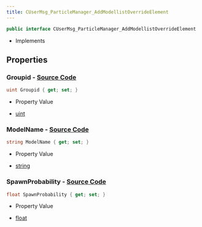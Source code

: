 ```yaml
---
title: CUserMsg_ParticleManager_AddModellistOverrideElement
---
```


```csharp
public interface CUserMsg_ParticleManager_AddModellistOverrideElement : ITypedProtobuf<CUserMsg_ParticleManager_AddModellistOverrideElement>, INativeHandle
```

- Implements

## Properties

### **Groupid** - [Source Code](https://github.com/swiftly-solution/swiftlys2/blob/main/managed/src/SwiftlyS2.Generated/Protobufs/Interfaces/CUserMsg_ParticleManager_AddModellistOverrideElement.cs#L19)

```csharp
uint Groupid { get; set; }
```

- Property Value

- [uint](https://learn.microsoft.com/dotnet/api/system.uint32)

### **ModelName** - [Source Code](https://github.com/swiftly-solution/swiftlys2/blob/main/managed/src/SwiftlyS2.Generated/Protobufs/Interfaces/CUserMsg_ParticleManager_AddModellistOverrideElement.cs#L13)

```csharp
string ModelName { get; set; }
```

- Property Value

- [string](https://learn.microsoft.com/dotnet/api/system.string)

### **SpawnProbability** - [Source Code](https://github.com/swiftly-solution/swiftlys2/blob/main/managed/src/SwiftlyS2.Generated/Protobufs/Interfaces/CUserMsg_ParticleManager_AddModellistOverrideElement.cs#L16)

```csharp
float SpawnProbability { get; set; }
```

- Property Value

- [float](https://learn.microsoft.com/dotnet/api/system.single)

